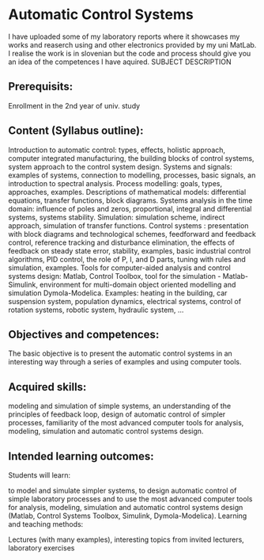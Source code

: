 # Automatic Control Systems
I have uploaded some of my laboratory reports where it showcases my works and reaserch using and other electronics provided by my uni MatLab. 
I realise the work is in slovenian but the code and process should give you an idea of the competences I have aquired.
SUBJECT DESCRIPTION
## Prerequisits:

Enrollment in the 2nd year of univ. study
## Content (Syllabus outline):

Introduction to automatic control: types, effects, holistic approach, computer integrated manufacturing, the building blocks of control systems, system approach to the control system design. Systems and signals: examples of systems, connection to modelling, processes, basic signals, an introduction to spectral analysis. Process modelling: goals, types, approaches, examples. Descriptions of mathematical models: differential equations, transfer functions, block diagrams. Systems analysis in the time domain: influence of poles and zeros, proportional, integral and differential systems, systems stability. Simulation: simulation scheme, indirect approach, simulation of transfer functions. Control systems : presentation with block diagrams and technological schemes, feedforward and feedback control, reference tracking and disturbance elimination, the effects of feedback on steady state error, stability, examples, basic industrial control algorithms, PID control, the role of P, I, and D parts, tuning with rules and simulation, examples. Tools for computer-aided analysis and control systems design: Matlab, Control Toolbox, tool for the simulation - Matlab-Simulink, environment for multi-domain object oriented modelling and simulation Dymola-Modelica. Examples: heating in the building, car suspension system, population dynamics, electrical systems, control of rotation systems, robotic system, hydraulic system, ...

## Objectives and competences:

The basic objective is to present the automatic control systems in an interesting way through a series of examples and using computer tools.

## Acquired skills:

modeling and simulation of simple systems,
an understanding of the principles of feedback loop,
design of automatic control of simpler processes,
familiarity of the most advanced computer tools for analysis,
modeling,
simulation and automatic control systems design.
## Intended learning outcomes:

Students will learn:

to model and simulate simpler systems,
to design automatic control of simple laboratory processes and
to use the most advanced computer tools for analysis, modeling, simulation and automatic control systems design (Matlab, Control Systems Toolbox, Simulink, Dymola-Modelica).
Learning and teaching methods:

Lectures (with many examples), interesting topics from invited lecturers, laboratory exercises
